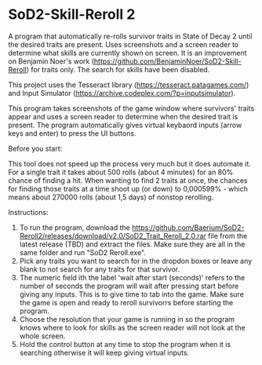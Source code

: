 # SoD2-Skill-Reroll 2
A program that automatically re-rolls survivor traits in State of Decay 2 until the desired traits are present. Uses screenshots and a screen reader to determine what skills are currently shown on screen. It is an improvement on Benjamin Noer's work (https://github.com/BenjaminNoer/SoD2-Skill-Reroll) for traits only. The search for skills have been disabled.

This project uses the Tesseract library (https://tesseract.patagames.com/) and Input Simulator (https://archive.codeplex.com/?p=inputsimulator).

This program takes screenshots of the game window where survivors' traits appear and uses a screen reader to determine when the desired trait is present. The program automatically gives virtual keybaord inputs (arrow keys and enter) to press the UI buttons.

Before you start:

This tool does not speed up the process very much but it does automate it. For a single trait it takes about 500 rolls (about 4 minutes)  for an 80% chance of finding a hit. When wanting to find 2 traits at once, the chances for finding those traits at a time shoot up (or down) to 0,000599% - which means about 270000 rolls (about 1,5 days) of nonstop rerolling.

Instructions:

1. To run the program, download the https://github.com/Baerium/SoD2-Reroll2/releases/download/v2.0/SoD2_Trait_Reroll_2.0.rar file from the latest release (TBD) and extract the files. Make sure they are all in the same folder and run "SoD2 Reroll.exe".
2. Pick any traits you want to search for in the dropdon boxes or leave any blank to not search for any traits for that survivor. 
3. The numeric field ith the label 'wait after start (seconds)' refers to the number of seconds the program will wait after pressing start before giving any inputs. This is to give time to tab into the game. Make sure the game is open and ready to reroll survivorrs before starting the program.
4. Choose the resolution that your game is running in so the program knows where to look for skills as the screen reader will not look at the whole screen.
5. Hold the control button at any time to stop the program when it is searching otherwise it will keep giving virtual inputs.
